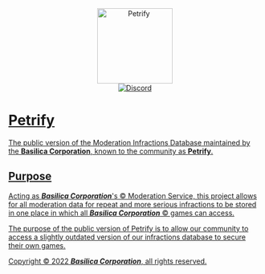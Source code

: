 
<div align="center">
	<img src="https://fontmeme.com/permalink/221231/09da98592d24f34558108d54f1890662.png" alt="Petrify" height="150" />
	<br>
	<a href="https://discord.gg/DrBGgWJhxd"><img alt="Discord" src="https://img.shields.io/discord/1041805301218811944?label=%20&logo=Discord">
</div>

# Petrify
The public version of the Moderation Infractions Database maintained by the **Basilica Corporation**, known to the community as **Petrify**.

## Purpose
Acting as ***Basilica Corporation***'s © Moderation Service, this project allows for all moderation data for repeat and more serious infractions to be stored in one place in which all ***Basilica Corporation*** © games can access.

The purpose of the public version of Petrify is to allow our community to access a slightly outdated version of our infractions database to secure their own games.

Copyright © 2022 ***Basilica Corporation***, all rights reserved.